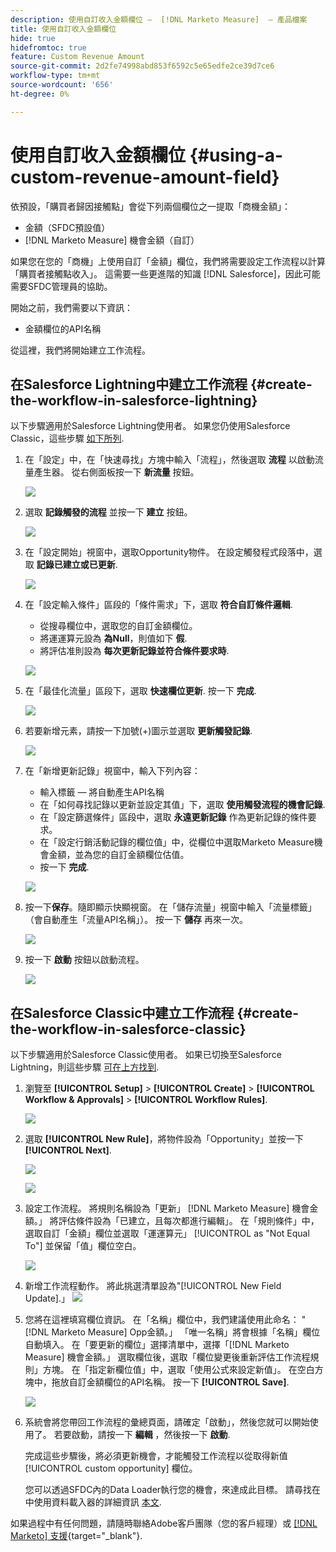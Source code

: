 ```yaml
---
description: 使用自訂收入金額欄位 —  [!DNL Marketo Measure]  — 產品檔案
title: 使用自訂收入金額欄位
hide: true
hidefromtoc: true
feature: Custom Revenue Amount
source-git-commit: 2d2fe74998abd853f6592c5e65edfe2ce39d7ce6
workflow-type: tm+mt
source-wordcount: '656'
ht-degree: 0%

---
```


# 使用自訂收入金額欄位 {#using-a-custom-revenue-amount-field}

依預設，「購買者歸因接觸點」會從下列兩個欄位之一提取「商機金額」：

* 金額（SFDC預設值）
* [!DNL Marketo Measure] 機會金額（自訂）

如果您在您的「商機」上使用自訂「金額」欄位，我們將需要設定工作流程以計算「購買者接觸點收入」。 這需要一些更進階的知識 [!DNL Salesforce]，因此可能需要SFDC管理員的協助。

開始之前，我們需要以下資訊：

* 金額欄位的API名稱

從這裡，我們將開始建立工作流程。

## 在Salesforce Lightning中建立工作流程 {#create-the-workflow-in-salesforce-lightning}

以下步驟適用於Salesforce Lightning使用者。 如果您仍使用Salesforce Classic，這些步驟 [如下所列](#create-the-workflow-in-salesforce-classic).

1. 在「設定」中，在「快速尋找」方塊中輸入「流程」，然後選取 **流程** 以啟動流量產生器。 從右側面板按一下 **新流量** 按鈕。

   ![](assets/using-a-custom-revenue-amount-field-1.png)

1. 選取 **記錄觸發的流程** 並按一下 **建立** 按鈕。

   ![](assets/using-a-custom-revenue-amount-field-2.png)

1. 在「設定開始」視窗中，選取Opportunity物件。 在設定觸發程式段落中，選取 **記錄已建立或已更新**.

   ![](assets/using-a-custom-revenue-amount-field-3.png)

1. 在「設定輸入條件」區段的「條件需求」下，選取 **符合自訂條件邏輯**.
   * 從搜尋欄位中，選取您的自訂金額欄位。
   * 將運運算元設為 **為Null**，則值如下 **假**.
   * 將評估准則設為 **每次更新記錄並符合條件要求時**.

   ![](assets/using-a-custom-revenue-amount-field-4.png)

1. 在「最佳化流量」區段下，選取 **快速欄位更新**. 按一下 **完成**.

   ![](assets/using-a-custom-revenue-amount-field-5.png)

1. 若要新增元素，請按一下加號(+)圖示並選取 **更新觸發記錄**.

   ![](assets/using-a-custom-revenue-amount-field-6.png)

1. 在「新增更新記錄」視窗中，輸入下列內容：

   * 輸入標籤 — 將自動產生API名稱
   * 在「如何尋找記錄以更新並設定其值」下，選取 **使用觸發流程的機會記錄**.
   * 在「設定篩選條件」區段中，選取 **永遠更新記錄** 作為更新記錄的條件要求。
   * 在「設定行銷活動記錄的欄位值」中，從欄位中選取Marketo Measure機會金額，並為您的自訂金額欄位估值。
   * 按一下 **完成**.

   ![](assets/using-a-custom-revenue-amount-field-7.png)

1. 按一下&#x200B;**保存**。隨即顯示快顯視窗。 在「儲存流量」視窗中輸入「流量標籤」（會自動產生「流量API名稱」）。 按一下 **儲存** 再來一次。

   ![](assets/using-a-custom-revenue-amount-field-8.png)

1. 按一下 **啟動** 按鈕以啟動流程。

   ![](assets/using-a-custom-revenue-amount-field-9.png)

## 在Salesforce Classic中建立工作流程 {#create-the-workflow-in-salesforce-classic}

以下步驟適用於Salesforce Classic使用者。 如果已切換至Salesforce Lightning，則這些步驟 [可在上方找到](#create-the-workflow-in-salesforce-lightning).

1. 瀏覽至 **[!UICONTROL Setup]** > **[!UICONTROL Create]** > **[!UICONTROL Workflow & Approvals]** > **[!UICONTROL Workflow Rules]**.

   ![](assets/1.jpg)

1. 選取 **[!UICONTROL New Rule]**，將物件設為「Opportunity」並按一下 **[!UICONTROL Next]**.

   ![](assets/2.jpg)

   ![](assets/3.jpg)

1. 設定工作流程。 將規則名稱設為「更新」 [!DNL Marketo Measure] 機會金額。」 將評估條件設為「已建立，且每次都進行編輯」。 在「規則條件」中，選取自訂「金額」欄位並選取「運運算元」 [!UICONTROL as "Not Equal To"] 並保留「值」欄位空白。

   ![](assets/4.jpg)

1. 新增工作流程動作。 將此挑選清單設為&quot;[!UICONTROL New Field Update].」
   ![](assets/5.jpg)

1. 您將在這裡填寫欄位資訊。 在「名稱」欄位中，我們建議使用此命名： &quot;[!DNL Marketo Measure] Opp金額。」 「唯一名稱」將會根據「名稱」欄位自動填入。 在「要更新的欄位」選擇清單中，選擇「[!DNL Marketo Measure] 機會金額。」 選取欄位後，選取「欄位變更後重新評估工作流程規則」方塊。 在「指定新欄位值」中，選取「使用公式來設定新值」。 在空白方塊中，拖放自訂金額欄位的API名稱。 按一下 **[!UICONTROL Save]**.

   ![](assets/6.png)

1. 系統會將您帶回工作流程的彙總頁面，請確定「啟動」，然後您就可以開始使用了。 若要啟動，請按一下 **編輯** ，然後按一下 **啟動**.

   完成這些步驟後，將必須更新機會，才能觸發工作流程以從取得新值 [!UICONTROL custom opportunity] 欄位。

   您可以透過SFDC內的Data Loader執行您的機會，來達成此目標。 請尋找在中使用資料載入器的詳細資訊 [本文](/help/advanced-marketo-measure-features/custom-revenue-amount/using-data-loader-to-update-marketo-measure-custom-amount-field.md).

如果過程中有任何問題，請隨時聯絡Adobe客戶團隊（您的客戶經理）或 [[!DNL Marketo] 支援](https://nation.marketo.com/t5/support/ct-p/Support){target="_blank"}.
